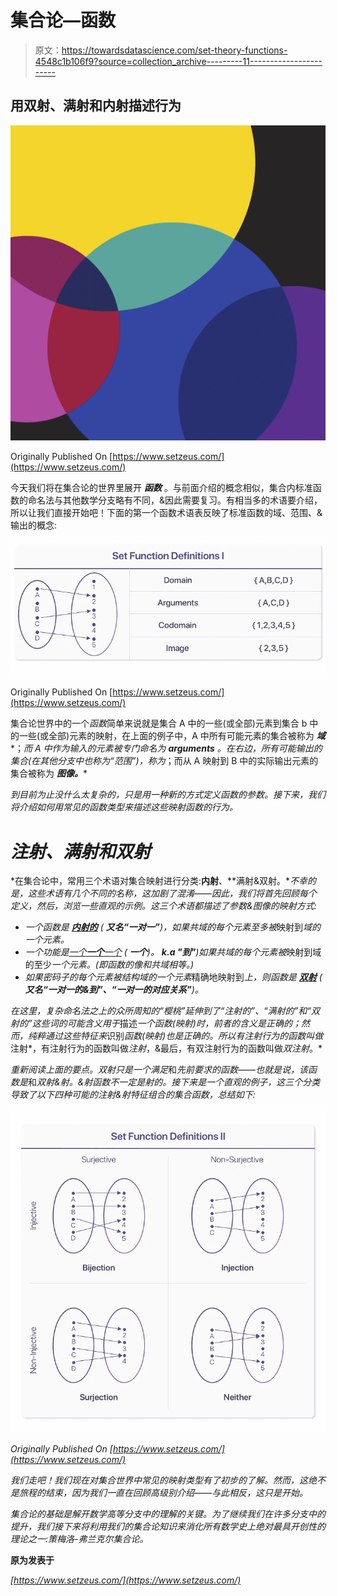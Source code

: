 # 集合论—函数

> 原文：<https://towardsdatascience.com/set-theory-functions-4548c1b106f9?source=collection_archive---------11----------------------->

## 用双射、满射和内射描述行为

![](img/3e906e3278da1af7a081f8260b857390.png)

Originally Published On [https://www.setzeus.com/](https://www.setzeus.com/)

今天我们将在集合论的世界里展开 ***函数*** 。与前面介绍的概念相似，集合内标准函数的命名法与其他数学分支略有不同，&因此需要复习。有相当多的术语要介绍，所以让我们直接开始吧！下面的第一个函数术语表反映了标准函数的域、范围、&输出的概念:

![](img/02015053ae180961a19e661267fab63a.png)

Originally Published On [https://www.setzeus.com/](https://www.setzeus.com/)

集合论世界中的一个*函数*简单来说就是集合 A 中的一些(或全部)元素到集合 b 中的一些(或全部)元素的映射，在上面的例子中，A 中所有可能元素的集合被称为 ***域****；*而 A 中作为输入的元素被专门命名为 ***arguments*** 。在右边，所有可能输出的集合(在其他分支中也称为“范围”)，称为*；而从 A 映射到 B 中的实际输出元素的集合被称为 ***图像。****

*到目前为止没什么太复杂的，只是用一种新的方式定义函数的参数。接下来，我们将介绍如何用常见的函数类型来描述这些映射函数的行为。*

# *注射、满射和双射*

*在集合论中，常用三个术语对集合映射进行分类:**内射**、**满射&双射。**不幸的是，这些术语有几个不同的名称，这加剧了混淆——因此，我们将首先回顾每个定义，然后，浏览一些直观的示例。这三个术语都描述了参数&图像的映射方式:*

*   *一个函数是 [**内射的**](https://en.wikipedia.org/wiki/Injective_function) ( **又名“一对一”**)，如果共域的每个元素至多被*映射到*域的一个元素。*
*   *一个功能是[一个**一个**一个](https://en.wikipedia.org/wiki/Surjective_function) ( **一个**)。 **k.a "到"**)如果共域的每个元素被*映射到域的至少*一个元素。(即函数的像和共域相等。)*
*   *如果密码子的每个元素被结构域的一个元素*精确地映射到*上，则函数是 [**双射**](https://en.wikipedia.org/wiki/Bijective_function) ( **又名“一对一的&到”、“一对一的对应关系”**)。*

*在这里，复杂命名法之上的众所周知的“樱桃”延伸到了“注射的”、“满射的”和“双射的”这些词的可能含义用于*描述*一个函数(映射)时，前者的含义是正确的；然而，纯粹通过这些特征来*识别*函数(映射)也是正确的。所以有注射行为的函数叫做*注射*，有注射行为的函数叫做*注射*，&最后，有双注射行为的函数叫做*双注射*。*

*重新阅读上面的要点。双射只是一个满足*和*先前要求的函数——也就是说，该函数是*和*双射&射。&射函数不一定是射的。接下来是一个直观的例子，这三个分类导致了以下四种可能的注射&射特征组合的集合函数，总结如下:*

*![](img/c73bc22f5f5470130d84592b9a7700fb.png)*

*Originally Published On [https://www.setzeus.com/](https://www.setzeus.com/)*

*我们走吧！我们现在对集合世界中常见的映射类型有了初步的了解。然而，这绝不是旅程的结束，因为我们一直在回顾高级别介绍——与此相反，这只是开始。*

*集合论的基础是解开数学高等分支中的理解的关键。为了继续我们在许多分支中的提升，我们接下来将利用我们的集合论知识来消化所有数学史上绝对最具开创性的理论之一:策梅洛-弗兰克尔集合论。*

****原为发表于****

*[https://www.setzeus.com/](https://www.setzeus.com/)*